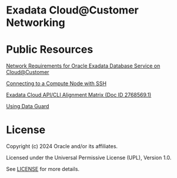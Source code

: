 # Exadata Cloud@Customer Networking

# Public Resources

[Network Requirements for Oracle Exadata Database Service on Cloud@Customer](https://docs.oracle.com/en/engineered-systems/exadata-cloud-at-customer/ecccm/ecc-network-requirements.html#GUID-F06BD75B-E971-48ED-8699-E1004D4B4AC1)

[Connecting to a Compute Node with SSH](https://docs.oracle.com/en-us/iaas/exadata/doc/eccconnecting.html)

[Exadata Cloud API/CLI Alignment Matrix (Doc ID 2768569.1)](https://support.oracle.com/epmos/faces/DocumentDisplay?id=2768569.1)

[Using Data Guard](https://docs.oracle.com/en/engineered-systems/exadata-cloud-at-customer/ecccm/ecc-using-data-guard.html)

# License

Copyright (c) 2024 Oracle and/or its affiliates.

Licensed under the Universal Permissive License (UPL), Version 1.0.

See [LICENSE](https://github.com/oracle-devrel/technology-engineering/blob/main/LICENSE) for more details.
